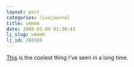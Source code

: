 ```yaml
---
layout: post
categories: livejournal
title: ummmm
date: 2008-01-09 01:30:43
lj_slug: ummmm
lj_id: 266588
---
```

[This](http://blog.makezine.com/archive/2008/01/make_your_own_vaccum_tube.html) is the coolest thing I've seen in a long time.
